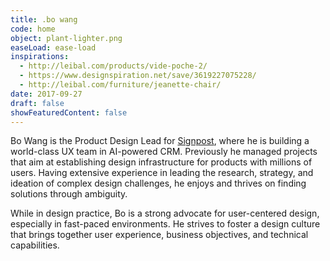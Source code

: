 ```yaml
---
title: .bo wang
code: home
object: plant-lighter.png
easeLoad: ease-load
inspirations:
  - http://leibal.com/products/vide-poche-2/
  - https://www.designspiration.net/save/3619227075228/
  - http://leibal.com/furniture/jeanette-chair/
date: 2017-09-27
draft: false
showFeaturedContent: false
---
```


Bo Wang is the Product Design Lead for [Signpost](https://en.wikipedia.org/wiki/Signpost_(company)), where he is building a world-class UX team in AI-powered CRM. Previously he managed projects that aim at establishing design infrastructure for products with millions of users. <span>Having extensive experience in leading the research, strategy, and ideation of complex design challenges, he enjoys and thrives on finding solutions through ambiguity.</span>

While in design practice, Bo is a strong advocate for user-centered design, especially in fast-paced environments. He strives to foster a design culture that brings together user experience, business objectives, and technical capabilities.

